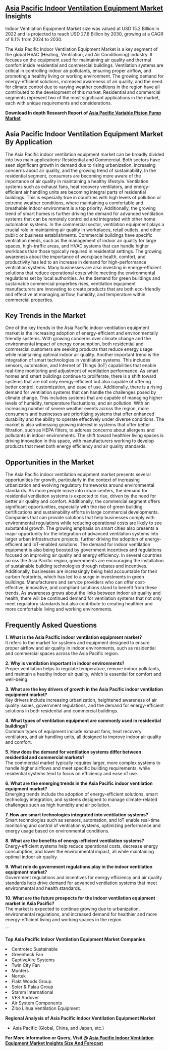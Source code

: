 <h2><a href="https://www.verifiedmarketreports.com/download-sample/?rid=485174&amp;utm_source=Github-Feb&amp;utm_medium=225" target="_blank">Asia Pacific Indoor Ventilation Equipment Market</a> Insights</h2><p>Indoor Ventilation Equipment Market size was valued at USD 15.2 Billion in 2022 and is projected to reach USD 27.8 Billion by 2030, growing at a CAGR of 8.1% from 2024 to 2030.</p><p><p>The Asia Pacific Indoor Ventilation Equipment Market is a key segment of the global HVAC (Heating, Ventilation, and Air Conditioning) industry. It focuses on the equipment used for maintaining air quality and thermal comfort inside residential and commercial buildings. Ventilation systems are critical in controlling indoor air pollutants, ensuring proper airflow, and promoting a healthy living or working environment. The growing demand for energy-efficient solutions, increased awareness of air quality, and the need for climate control due to varying weather conditions in the region have all contributed to the development of this market. Residential and commercial segments represent two of the most significant applications in the market, each with unique requirements and considerations. <p><strong>Download In depth Research Report of <a href="https://www.verifiedmarketreports.com/download-sample/?rid=236118&amp;utm_source=Pulse-Dec&amp;utm_medium=225" target="_blank">Asia Pacific Variable Piston Pump Market</a></strong></p></p> <h2>Asia Pacific Indoor Ventilation Equipment Market By Application</h2> <p>The Asia Pacific indoor ventilation equipment market can be broadly divided into two main applications: Residential and Commercial. Both sectors have seen significant growth in demand due to rising urbanization, increasing concerns about air quality, and the growing trend of sustainability. In the residential segment, consumers are becoming more aware of the importance of air quality in maintaining a healthy lifestyle. Ventilation systems such as exhaust fans, heat recovery ventilators, and energy-efficient air handling units are becoming integral parts of residential buildings. This is especially true in countries with high levels of pollution or extreme weather conditions, where maintaining a comfortable and breathable indoor environment is a top priority. Additionally, the growing trend of smart homes is further driving the demand for advanced ventilation systems that can be remotely controlled and integrated with other home automation systems. In the commercial sector, ventilation equipment plays a crucial role in maintaining air quality in workplaces, retail outlets, and other public or business establishments. Commercial buildings have specific ventilation needs, such as the management of indoor air quality for large spaces, high-traffic areas, and HVAC systems that can handle higher workloads than those typically required in residential settings. The growing awareness about the importance of workplace health, comfort, and productivity has led to an increase in demand for high-performance ventilation systems. Many businesses are also investing in energy-efficient solutions that reduce operational costs while meeting the environmental regulations set by local authorities. As the demand for green buildings and sustainable commercial properties rises, ventilation equipment manufacturers are innovating to create products that are both eco-friendly and effective at managing airflow, humidity, and temperature within commercial properties. <h2>Key Trends in the Market</h2> <p>One of the key trends in the Asia Pacific indoor ventilation equipment market is the increasing adoption of energy-efficient and environmentally friendly systems. With growing concerns over climate change and the environmental impact of energy consumption, both residential and commercial customers are seeking products that reduce energy usage while maintaining optimal indoor air quality. Another important trend is the integration of smart technologies in ventilation systems. This includes sensors, automation, and Internet of Things (IoT) capabilities that enable real-time monitoring and adjustment of ventilation performance. As smart homes and smart buildings continue to proliferate, there is a shift toward systems that are not only energy-efficient but also capable of offering better control, customization, and ease of use. Additionally, there is a rising demand for ventilation systems that can handle the challenges posed by climate change. This includes systems that are capable of managing higher levels of humidity, temperature fluctuations, and air pollution. With an increasing number of severe weather events across the region, more consumers and businesses are prioritizing systems that offer enhanced durability and the ability to operate effectively under diverse conditions. The market is also witnessing growing interest in systems that offer better filtration, such as HEPA filters, to address concerns about allergens and pollutants in indoor environments. The shift toward healthier living spaces is driving innovation in this space, with manufacturers working to develop products that meet both energy efficiency and air quality standards. <h2>Opportunities in the Market</h2> <p>The Asia Pacific indoor ventilation equipment market presents several opportunities for growth, particularly in the context of increasing urbanization and evolving regulatory frameworks around environmental standards. As more people move into urban centers, the demand for residential ventilation systems is expected to rise, driven by the need for better air quality and comfort. Additionally, the commercial segment offers significant opportunities, especially with the rise of green building certifications and sustainability efforts in large commercial developments. Companies that can provide solutions that help businesses comply with environmental regulations while reducing operational costs are likely to see substantial growth. The growing emphasis on smart cities also presents a major opportunity for the integration of advanced ventilation systems into larger urban infrastructure projects, further driving the adoption of energy-efficient and IoT-enabled solutions. The demand for indoor ventilation equipment is also being boosted by government incentives and regulations focused on improving air quality and energy efficiency. In several countries across the Asia Pacific region, governments are encouraging the installation of sustainable building technologies through rebates and incentives. Additionally, businesses are increasingly being held accountable for their carbon footprints, which has led to a surge in investments in green buildings. Manufacturers and service providers who can offer cost-effective, innovative, and compliant solutions stand to benefit from these trends. As awareness grows about the links between indoor air quality and health, there will be continued demand for ventilation systems that not only meet regulatory standards but also contribute to creating healthier and more comfortable living and working environments. <h2>Frequently Asked Questions</h2> <p><b>1. What is the Asia Pacific indoor ventilation equipment market?</b><br> It refers to the market for systems and equipment designed to ensure proper airflow and air quality in indoor environments, such as residential and commercial spaces across the Asia Pacific region.</p> <p><b>2. Why is ventilation important in indoor environments?</b><br> Proper ventilation helps to regulate temperature, remove indoor pollutants, and maintain a healthy indoor air quality, which is essential for comfort and well-being.</p> <p><b>3. What are the key drivers of growth in the Asia Pacific indoor ventilation equipment market?</b><br> Key drivers include increasing urbanization, heightened awareness of air quality issues, government regulations, and the demand for energy-efficient solutions in both residential and commercial buildings.</p> <p><b>4. What types of ventilation equipment are commonly used in residential buildings?</b><br> Common types of equipment include exhaust fans, heat recovery ventilators, and air handling units, all designed to improve indoor air quality and comfort.</p> <p><b>5. How does the demand for ventilation systems differ between residential and commercial markets?</b><br> The commercial market typically requires larger, more complex systems to handle higher airflows and meet specific building requirements, while residential systems tend to focus on efficiency and ease of use.</p> <p><b>6. What are the emerging trends in the Asia Pacific indoor ventilation equipment market?</b><br> Emerging trends include the adoption of energy-efficient solutions, smart technology integration, and systems designed to manage climate-related challenges such as high humidity and air pollution.</p> <p><b>7. How are smart technologies integrated into ventilation systems?</b><br> Smart technologies such as sensors, automation, and IoT enable real-time monitoring and control of ventilation systems, optimizing performance and energy usage based on environmental conditions.</p> <p><b>8. What are the benefits of energy-efficient ventilation systems?</b><br> Energy-efficient systems help reduce operational costs, decrease energy consumption, and lower the environmental impact, all while maintaining optimal indoor air quality.</p> <p><b>9. What role do government regulations play in the indoor ventilation equipment market?</b><br> Government regulations and incentives for energy efficiency and air quality standards help drive demand for advanced ventilation systems that meet environmental and health standards.</p> <p><b>10. What are the future prospects for the indoor ventilation equipment market in Asia Pacific?</b><br> The market is expected to continue growing due to urbanization, environmental regulations, and increased demand for healthier and more energy-efficient living and working spaces in the region.</p> ```</p><p><strong>Top Asia Pacific Indoor Ventilation Equipment Market Companies</strong></p><div data-test-id=""><p><li>Centrotec Sustainable</li><li> Greenheck Fan</li><li> CaptiveAire Systems</li><li> Twin City Fan</li><li> Munters</li><li> Nortek</li><li> Flakt Woods Group</li><li> Soler & Palau Group</li><li> Stamm International</li><li> VES Andover</li><li> Air System Components</li><li> Zibo Lihua Ventilation Equipment</li></p><div><strong>Regional Analysis of&nbsp;Asia Pacific Indoor Ventilation Equipment Market</strong></div><ul><li dir="ltr"><p dir="ltr">Asia Pacific (Global, China, and Japan, etc.)</p></li></ul><p><strong>For More Information or Query, Visit @&nbsp;</strong><strong><a href="https://www.verifiedmarketreports.com/product/indoor-ventilation-equipment-market/?utm_source=Github-Feb&amp;utm_medium=225" target="_blank">Asia Pacific Indoor Ventilation Equipment Market Insights Size And Forecast</a></strong></p></div><h2>&nbsp;</h2><div data-test-id="">&nbsp;</div>
